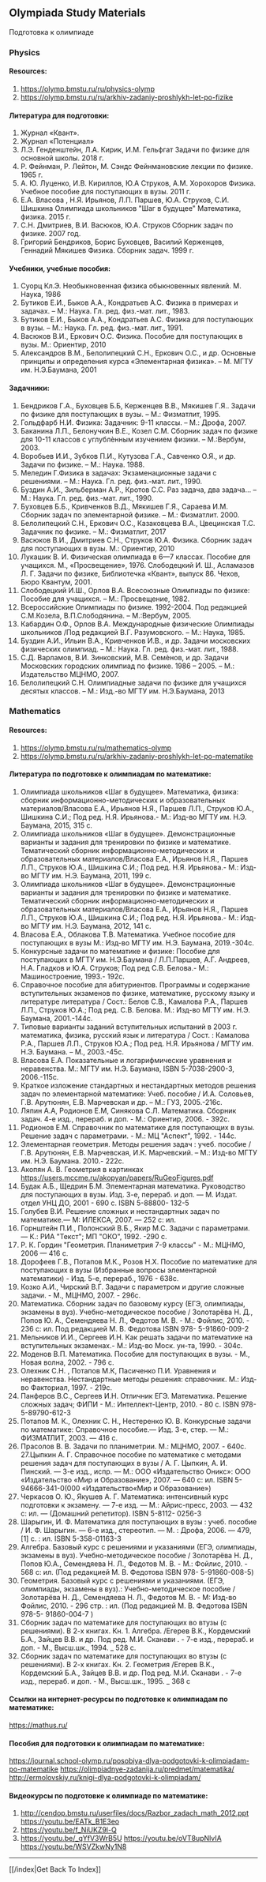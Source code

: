 ## Olympiada Study Materials

Подготовка к олимпиаде

### Physics

#### Resources:

1. https://olymp.bmstu.ru/ru/physics-olymp
2. https://olymp.bmstu.ru/ru/arkhiv-zadaniy-proshlykh-let-po-fizike

#### Литература для подготовки:

1. Журнал «Квант».
2. Журнал «Потенциал»
3. Л.Э. Генденштейн, Л.А. Кирик, И.М. Гельфгат Задачи по физике для основной школы. 2018 г.
4. Р. Фейнман, Р. Лейтон, М. Сэндс Фейнмановские лекции по физике. 1965 г.
5. А. Ю. Луценко, И.В. Кириллов, Ю.А Струков, А.М. Хорохоров Физика. Учебное пособие для поступающих в вузы. 2011 г.
6. Е.А. Власова , Н.Я. Ирьянов, Л.П. Паршев, Ю.А. Струков, С.И. Шишкина Олимпиада школьников "Шаг в будущее" Математика, физика. 2015 г.
7. С.Н. Дмитриев, В.И. Васюков, Ю.А. Струков Сборник задач по физике. 2007 год.
8. Григорий Бендриков, Борис Буховцев, Василий Керженцев, Геннадий Мякишев Физика. Сборник задач. 1999 г.

#### Учебники, учебные пособия:

1. Суорц Кл.Э. Необыкновенная физика обыкновенных явлений. М. Наука, 1986
2. Бутиков Е.И., Быков А.А., Кондратьев А.С. Физика в примерах и задачах. – М.: Наука. Гл. ред. физ.-мат. лит., 1983.
3. Бутиков Е.И., Быков А.А., Кондратьев А.С. Физика для поступающих в вузы. – М.: Наука. Гл. ред. физ.-мат. лит., 1991.
4. Васюков В.И., Еркович О.С. Физика. Пособие для поступающих в вузы. М.: Ориентир, 2010
5. Александров В.М., Белолипецкий С.Н., Еркович О.С., и др. Основные принципы и определения курса «Элементарная физика». – М. МГТУ им. Н.Э.Баумана, 2001

#### Задачники:

1. Бендриков Г.А., Буховцев Б.Б, Керженцев В.В., Мякишев Г.Я.. Задачи по физике для поступающих в вузы. – М.: Физматлит, 1995.
2. Гольдфарб Н.И. Физика: Задачник: 9-11 классы. – М.: Дрофа, 2007.
3. Баканина Л.П., Белонучкин В.Е., Козел С.М. Сборник задач по физике для 10-11 классов с углублѐнным изучением физики. – М.:Вербум, 2003.
4. Воробьев И.И., Зубков П.И., Кутузова Г.А., Савченко О.Я., и др. Задачи по физике. – М.: Наука. 1988.
5. Меледин Г.Физика в задачах: Экзаменационные задачи с решениями. – М.: Наука. Гл. ред. физ.-мат. лит., 1990.
6. Буздин А.И., Зильберман А.Р., Кротов С.С. Раз задача, два задача… – М.: Наука. Гл. ред. физ.-мат. лит., 1990.
7. Буховцев Б.Б., Кривченков В.Д., Мякишев Г.Я., Сараева И.М. Сборник задач по элементарной физике. – М.: Физматлит. 2000.
8. Белолипецкий С.Н., Еркович О.С., Казаковцева В.А., Цвецинская Т.С. Задачник по физике. – М.: Физматлит, 2017
9. Васюков В.И., Дмитриев С.Н., Струков Ю.А. Физика. Сборник задач для поступающих в вузы. М.: Ориентир, 2010
10. Лукашик В. И. Физическая олимпиада в 6—7 классах. Пособие для учащихся. М., «Просвещение», 1976. Слободецкий И. Ш., Асламазов Л. Г. Задачи по физике, Библиотечка «Квант», выпуск 86. Чехов, Бюро Квантум, 2001.
11. Слободецкий И.Ш., Орлов В.А. Всесоюзные Олимпиады по физике: Пособие для учащихся. – М.: Просвещение, 1982.
12. Всероссийские Олимпиады по физике. 1992-2004. Под редакцией С.М.Козела, В.П.Слободянина. – М.:Вербум, 2005.
13. Кабардин О.Ф., Орлов В.А. Международные физические Олимпиады школьников /Под редакцией В.Г. Разумовского. – М.: Наука, 1985.
14. Буздин А.И., Ильин В.А., Кривченков И.В., и др. Задачи московских физических олимпиад. – М.: Наука. Гл. ред. физ.-мат. лит., 1988.
15. С.Д. Варламов, В.И. Зинковский, М.В. Семѐнов, и др. Задачи Московских городских олимпиад по физике. 1986 – 2005. – М.: Издательство МЦНМО, 2007.
16. Белолипецкий С.Н. Олимпиадные задачи по физике для учащихся десятых классов. – М.: Изд.-во МГТУ им. Н.Э.Баумана, 2013

### Mathematics

#### Resources:

1. https://olymp.bmstu.ru/ru/mathematics-olymp
2. https://olymp.bmstu.ru/ru/arkhiv-zadaniy-proshlykh-let-po-matematike

#### Литература по подготовке к олимпиадам по математике:

1. Олимпиада школьников «Шаг в будущее». Математика, физика: сборник информационно-методических и образовательных материалов/Власова Е.А., Ирьянов Н.Я., Паршев Л.П., Струков Ю.А., Шишкина С.И.; Под ред. Н.Я. Ирьянова.- М.: Изд-во МГТУ им. Н.Э. Баумана, 2015, 315 с.
2. Олимпиада школьников «Шаг в будущее». Демонстрационные варианты и задания для тренировки по физике и математике. Тематический сборник информационно-методических и образовательных материалов/Власова Е.А., Ирьянов Н.Я., Паршев Л.П., Струков Ю.А., Шишкина С.И.; Под ред. Н.Я. Ирьянова.- М.: Изд-во МГТУ им. Н.Э. Баумана, 2011, 199 с.
3. Олимпиада школьников «Шаг в будущее». Демонстрационные варианты и задания для тренировки по физике и математике. Тематический сборник информационно-методических и образовательных материалов/Власова Е.А., Ирьянов Н.Я., Паршев Л.П., Струков Ю.А., Шишкина С.И.; Под ред. Н.Я. Ирьянова.- М.: Изд-во МГТУ им. Н.Э. Баумана, 2012, 141 с.
4. Власова Е.А., Облакова Т.В. Математика. Учебное пособие для поступающих в вузы М.: Изд-во МГТУ им. Н.Э. Баумана, 2019.-304с.
5. Конкурсные задачи по математике и физике: Пособие для поступающих в МГТУ им. Н.Э.Баумана / Л.П.Паршев, А.Г. Андреев, Н.А. Гладков и Ю.А. Струков; Под ред С.В. Белова.- М.: Машиностроение, 1993.- 192с.
6. Справочное пособие для абитуриентов. Программы и содержание вступительных экзаменов по физике, математике, русскому языку и литературе литература / Сост.: Белов С.В., Камалова Р.А., Паршев Л.П., Струков Ю.А.; Под ред. С.В. Белова. М.: Изд-во МГТУ им. Н.Э. Баумана, 2001.-144с.
7. Типовые варианты заданий вступительных испытаний в 2003 г. математика, физика, русский язык и литература / Сост. : Камалова Р.А., Паршев Л.П., Струков Ю.А.; Под ред. Н.Я. Ирьянова / МГТУ им. Н.Э. Баумана. – М., 2003.-45с.
8. Власова Е.А. Показательные и логарифмические уравнения и неравенства. М.: МГТУ им. Н.Э. Баумана, ISBN 5-7038-2900-3, 2006.-115c.
9. Краткое изложение стандартных и нестандартных методов решения задач по элементарной математике: Учеб. пособие / И.А. Соловьев, Г.В. Арутюнян, Е.В. Марчевская и др. – М.: ГУЗ, 2005.-216с.
10. Ляпин А.А, Родионов Е.М, Синякова С.Л. Математика. Сборник задач. 4-е изд., перераб. и доп. - М.: Ориентир, 2006. - 392с.
11. Родионов Е.М. Справочник по математике для поступающих в вузы. Решение задач с параметрами. - М.: МЦ "Аспект", 1992. - 144с.
12. Элементарная геометрия. Методы решения задач : учеб. пособие / Г.В. Арутюнян, Е.В. Марчевская, И.К. Марчевский. – М.: Изд-во МГТУ им. Н.Э. Баумана. 2010.- 222с.
13. Акопян А. В. Геометрия в картинках https://users.mccme.ru/akopyan/papers/RuGeoFigures.pdf
14. Будак А.Б., Щедрин Б.М. Элементарная математика. Руководство для поступающих в вузы. Изд. 3-е, перераб. и доп. — М. Издат. отдел УНЦ ДО, 2001 - 690 с. ISBN 5-88800- 132-5
15. Голубев В.И. Решение сложных и нестандартных задач по математике.— М: ИЛЕКСА, 2007. — 252 с: ил.
16. Горнштейн П.И., Полонский В.Б., Якир М.С. Задачи с параметрами. — К.: РИА "Текст"; МП "ОКО", 1992. -290 с.
17. Р. К. Гордин "Геометрия. Планиметрия 7-9 классы" - М.: МЦНМО, 2006 — 416 с.
18. Дорофеев Г.В., Потапов М.К., Розов Н.Х. Пособие по математике для поступающих в вузы (Избранные вопросы элементарной математики) - Изд. 5-е, перераб., 1976 - 638с.
19. Козко А.И., Чирский В.Г. Задачи с параметром и другие сложные задачи. - М., МЦНМО, 2007. - 296с.
20. Математика. Сборник задач по базовому курсу (ЕГЭ, олимпиады, экзамены в вуз). Учебно-методическое пособие / Золотарёва Н. Д., Попов Ю. А., Семендяева Н. Л., Федотов М. В. - М.: Фойлис, 2010. - 236 с: ил. Под редакцией М. В. Федотова ISBN 978- 5-91860-009-2
21. Мельников И.И., Сергеев И.Н. Как решать задачи по математике на вступительных экзаменах.- М.: Изд-во Моск. ун-та, 1990. - 304с.
22. Моденов В.П. Математика. Пособие для поступающих в вузы. - М., Новая волна, 2002. - 796 с.
23. Олехник С.Н. , Потапов М.К, Пасиченко П.И. Уравнения и неравенства. Нестандартные методы решения: справочник. М.: Изд-во Факториал, 1997. - 219с.
24. Панферов B.C., Сергеев И.Н. Отличник ЕГЭ. Математика. Решение сложных задач; ФИПИ - М.: Интеллект-Центр, 2010. - 80 с. ISBN 978-5-89790-612-3
25. Потапов М. К., Олехник С. Н., Нестеренко Ю. В. Конкурсные задачи по математике: Справочное пособие.— Изд. 3-е, стер. — М.: ФИЗМАТЛИТ, 2003. — 416 с.
26. Прасолов В. В. Задачи по планиметрии. М.: МЦНМО, 2007. - 640с.
27.Цыпкин А. Г. Справочное пособие по математике с методами решения задач для поступающих в вузы / А. Г. Цыпкин, А. И. Пинский. — 3-е изд., испр. — М.: ООО «Издательство Оникс»: ООО «Издательство «Мир и Образование», 2007. — 640 с: ил. ISBN 5-94666-341-0(000 «Издательство«Мир и Образование»)
28. Черкасов О. Ю., Якушев А. Г. Математика: интенсивный курс подготовки к экзамену. — 7-е изд. — М.: Айрис-пресс, 2003. — 432 с: ил. — (Домашний репетитор). ISBN 5-8112- 0256-3
29. Шарыгин, И. Ф. Математика для поступающих в вузы : учеб. пособие / И. Ф. Шарыгин. — 6-е изд., стереотип. — М. : Дрофа, 2006. — 479, [1] с. : ил. ISBN 5-358-01163-3
30. Алгебра. Базовый курс с решениями и указаниями (ЕГЭ, олимпиады, экзамены в вуз). Учебно-методическое пособие / Золотарёва Н. Д., Попов Ю.А., Семендяева Н. Л., Федотов М. В. - М.: Фойлис, 2010. - 568 с: ил. (Под редакцией М. В. Федотова ISBN 978- 5-91860-008-5)
31. Геометрия. Базовый курс с решениями и указаниями. (ЕГЭ, олимпиады, экзамены в вуз).: Учебно-методическое пособие / Золотарёва Н. Д., Семендяева Н. Л., Федотов М. В. - М: Изд-во Фойлис, 2010. - 296 стр. : ил. (Под редакцией М. В. Федотова ISBN 978-5- 91860-004-7 )
32. Сборник задач по математике для поступающих во втузы (с решениями). В 2-х книгах. Кн. 1. Алгебра. /Егерев В.К., Кордемский Б.А., Зайцев В.В. и др. Под ред. М.И. Сканави . - 7-е изд., перераб. и доп. - М., Высш.шк., 1994. _ 528 с.
33. Сборник задач по математике для поступающих во втузы (с решениями). В 2-х книгах. Кн. 2. Геометрия /Егерев В.К., Кордемский Б.А., Зайцев В.В. и др. Под ред. М.И. Сканави . - 7-е изд., перераб. и доп. - М., Высш.шк., 1995. _ 368 с

#### Ссылки на интернет-ресурсы по подготовке к олимпиадам по математике:

https://mathus.ru/

#### Пособия для подготовки к олимпиадам по математике:

https://journal.school-olymp.ru/posobiya-dlya-podgotovki-k-olimpiadam-po-matematike https://olimpiadnye-zadanija.ru/predmet/matematika/ http://ermolovskiy.ru/knigi-dlya-podgotovki-k-olimpiadam/

#### Видеокурсы по подготовке к олимпиаде по математике:

1. http://cendop.bmstu.ru/userfiles/docs/Razbor_zadach_math_2012.ppt https://youtu.be/EATk_B1E3eo
2. https://youtu.be/f_NiUKZ9l-Q
3. https://youtu.be/_qYfV3WrB5U https://youtu.be/oVT8upNlvIA https://youtu.be/WSVZkwNy1N8

---

[[/index|Get Back To Index]]
